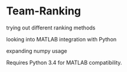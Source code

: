 # Team-Ranking
trying out different ranking methods

looking into MATLAB integration with Python

expanding numpy usage


Requires Python 3.4 for MATLAB compatibility.
